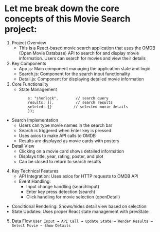 # Let me break down the core concepts of this Movie Search project:
 1. Project Overview
    - This is a React-based movie search application that uses the OMDB (Open Movie Database) API to search for and display movie information. Users can search for movies and view their details
 2. Key Components
    - App.js: Main component managing the application state and logic
    - Search.js: Component for the search input functionality
    - Detail.js: Component for displaying detailed movie information
 3. Core Functionality
    - State Management
      ``` const [state, setState] = useState({
          s: "sherlock",        // search query
          results: [],          // search results
          seleted: {}          // selected movie details
          });
      ```
   - Search Implementation
     - Users can type movie names in the search bar
     - Search is triggered when Enter key is pressed
     - Uses axios to make API calls to OMDB
     - Results are displayed as movie cards with posters
   - Detail View
     - Clicking on a movie card shows detailed information
     - Displays title, year, rating, poster, and plot
     - Can be closed to return to search results
4. Key Technical Features
   - API Integration: Uses axios for HTTP requests to OMDB API
   - Event Handling:
     - Input change handling (searchInput)
     - Enter key press detection (search)
     - Click handling for movie selection (openDetail)
  - Conditional Rendering: Shows/hides detail view based on selection
  - State Updates: Uses proper React state management with prevState
5. Data Flow
   ``` User Input → API Call → Update State → Render Results → Select Movie → Show Details ```




